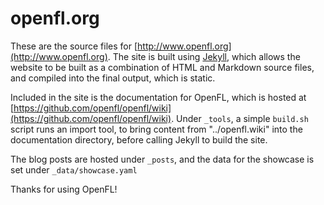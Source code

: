 openfl.org
==========

These are the source files for [http://www.openfl.org](http://www.openfl.org). The site is built using [Jekyll](http://www.jekyllrb.com), which allows the website to be built as a combination of HTML and Markdown source files, and compiled into the final output, which is static.

Included in the site is the documentation for OpenFL, which is hosted at [https://github.com/openfl/openfl/wiki](https://github.com/openfl/openfl/wiki). Under `_tools`, a simple `build.sh` script runs an import tool, to bring content from "../openfl.wiki" into the documentation directory, before calling Jekyll to build the site.

The blog posts are hosted under `_posts`, and the data for the showcase is set under `_data/showcase.yaml`

Thanks for using OpenFL!
